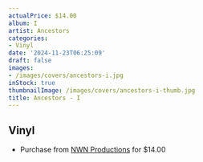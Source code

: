 ```yaml
---
actualPrice: $14.00
album: I
artist: Ancestors
categories:
- Vinyl
date: '2024-11-23T06:25:09'
draft: false
images:
- /images/covers/ancestors-i.jpg
inStock: true
thumbnailImage: /images/covers/ancestors-i-thumb.jpg
title: Ancestors - I
---
```


## Vinyl
* Purchase from [NWN Productions](http://shop.nwnprod.com/index.php?route=product/product&path=75&product_id=26699&sort=pd.name&order=ASC) for $14.00
